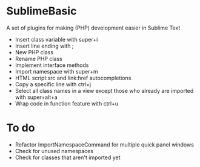 # SublimeBasic
A set of plugins for making (PHP) development easier in Sublime Text

- Insert class variable with super+i
- Insert line ending with ;
- New PHP class
- Rename PHP class
- Implement interface methods
- Import namespace with super+m
- HTML script:src and link:href autocompletions
- Copy a specific line with ctrl+j
- Select all class names in a view except those who already are imported with super+alt+a
- Wrap code in function feature with ctrl+u

# To do

- Refactor ImportNamespaceCommand for multiple quick panel windows
- Check for unused namespaces
- Check for classes that aren't imported yet